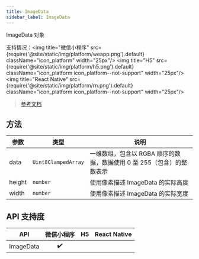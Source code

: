 ```yaml
---
title: ImageData
sidebar_label: ImageData
---
```


ImageData 对象

支持情况：<img title="微信小程序" src={require('@site/static/img/platform/weapp.png').default} className="icon_platform" width="25px"/> <img title="H5" src={require('@site/static/img/platform/h5.png').default} className="icon_platform icon_platform--not-support" width="25px"/> <img title="React Native" src={require('@site/static/img/platform/rn.png').default} className="icon_platform icon_platform--not-support" width="25px"/>

> [参考文档](https://developers.weixin.qq.com/miniprogram/dev/api/canvas/ImageData.html)

## 方法

| 参数 | 类型 | 说明 |
| --- | --- | --- |
| data | `Uint8ClampedArray` | 一维数组，包含以 RGBA 顺序的数据，数据使用 0 至 255（包含）的整数表示 |
| height | `number` | 使用像素描述 ImageData 的实际高度 |
| width | `number` | 使用像素描述 ImageData 的实际宽度 |

## API 支持度

| API | 微信小程序 | H5 | React Native |
| :---: | :---: | :---: | :---: |
| ImageData | ✔️ |  |  |
